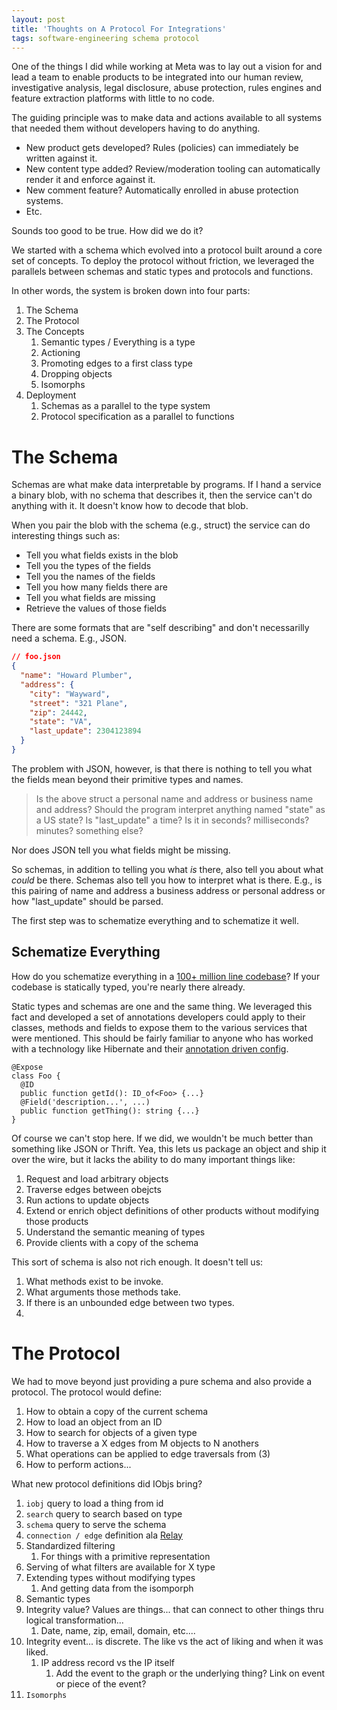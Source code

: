 ```yaml
---
layout: post
title: 'Thoughts on A Protocol For Integrations'
tags: software-engineering schema protocol
---
```


One of the things I did while working at Meta was to lay out a vision for and lead a team to enable products to be integrated into our human review, investigative analysis, legal disclosure, abuse protection, rules engines and feature extraction platforms with little to no code.

The guiding principle was to make data and actions available to all systems that needed them without developers having to do anything.

- New product gets developed? Rules (policies) can immediately be written against it.
- New content type added? Review/moderation tooling can automatically render it and enforce against it.
- New comment feature? Automatically enrolled in abuse protection systems.
- Etc.

Sounds too good to be true. How did we do it?

We started with a schema which evolved into a protocol built around a core set of concepts. To deploy the protocol without friction, we leveraged the parallels between schemas and static types and protocols and functions.

In other words, the system is broken down into four parts:

1. The Schema
2. The Protocol
3. The Concepts
   1. Semantic types / Everything is a type
   2. Actioning
   3. Promoting edges to a first class type
   4. Dropping objects
   5. Isomorphs
4. Deployment
   1. Schemas as a parallel to the type system
   2. Protocol specification as a parallel to functions

# The Schema

Schemas are what make data interpretable by programs. If I hand a service a binary blob, with no schema that describes it, then the service can't do anything with it. It doesn't know how to decode that blob.

When you pair the blob with the schema (e.g., struct) the service can do interesting things such as:
- Tell you what fields exists in the blob
- Tell you the types of the fields
- Tell you the names of the fields
- Tell you how many fields there are
- Tell you what fields are missing
- Retrieve the values of those fields

There are some formats that are "self describing" and don't necessarilly need a schema. E.g., JSON.

```json
// foo.json
{
  "name": "Howard Plumber",
  "address": {
    "city": "Wayward",
    "street": "321 Plane",
    "zip": 24442,
    "state": "VA",
    "last_update": 2304123894
  }
}
```

The problem with JSON, however, is that there is nothing to tell you what the fields mean beyond their primitive types and names.

> Is the above struct a personal name and address or business name and address?
> Should the program interpret anything named "state" as a US state?
> Is "last_update" a time? Is it in seconds? milliseconds? minutes? something else?

Nor does JSON tell you what fields might be missing.

So schemas, in addition to telling you what _is_ there, also tell you about what _could_ be there. Schemas also tell you how to interpret what is there. E.g., is this pairing of name and address a business address or personal address or how "last_update" should be parsed.

The first step was to schematize everything and to schematize it well.

## Schematize Everything

How do you schematize everything in a [100+ million line codebase](https://www.wired.com/story/facebook-zoncolan-static-analysis-tool/)? If your codebase is statically typed, you're nearly there already.

Static types and schemas are one and the same thing. We leveraged this fact and developed a set of annotations developers could apply to their classes, methods and fields to expose them to the various services that were mentioned. This should be fairly familiar to anyone who has worked with a technology like Hibernate and their [annotation driven config](https://www.journaldev.com/17803/jpa-hibernate-annotations).

```
@Expose
class Foo {
  @ID
  public function getId(): ID_of<Foo> {...}
  @Field('description...', ...)
  public function getThing(): string {...}
}
```

Of course we can't stop here. If we did, we wouldn't be much better than something like JSON or Thrift. Yea, this lets us package an object and ship it over the wire, but it lacks the ability to do many important things like:
1. Request and load arbitrary objects
2. Traverse edges between obejcts
3. Run actions to update objects
4. Extend or enrich object definitions of other products without modifying those products
5. Understand the semantic meaning of types
6. Provide clients with a copy of the schema

This sort of schema is also not rich enough. It doesn't tell us:
1. What methods exist to be invoke.
2. What arguments those methods take.
3. If there is an unbounded edge between two types.
4. 

# The Protocol

We had to move beyond just providing a pure schema and also provide a protocol. The protocol would define:
1. How to obtain a copy of the current schema
2. How to load an object from an ID
3. How to search for objects of a given type
4. How to traverse a X edges from M objects to N anothers
5. What operations can be applied to edge traversals from (3)
6. How to perform actions...

What new protocol definitions did IObjs bring?

1. `iobj` query to load a thing from id
2. `search` query to search based on type
3. `schema` query to serve the schema
4. `connection / edge` definition ala [Relay](https://relay.dev/graphql/connections.htm)
5. Standardized filtering
   1. For things with a primitive representation
6. Serving of what filters are available for X type
7. Extending types without modifying types
   1. And getting data from the isomporph
8. Semantic types
9. Integrity value? Values are things... that can connect to other things thru logical transformation...
   1. Date, name, zip, email, domain, etc....
10. Integrity event... is discrete. The like vs the act of liking and when it was liked.
    1. IP address record vs the IP itself
       1. Add the event to the graph or the underlying thing? Link on event or piece of the event?
11. `Isomorphs`